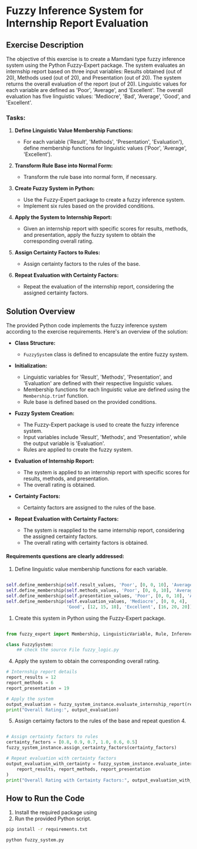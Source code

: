 # Fuzzy Inference System for Internship Report Evaluation

## Exercise Description

The objective of this exercise is to create a Mamdani type fuzzy inference system using the Python Fuzzy-Expert package. The system evaluates an internship report based on three input variables: Results obtained (out of 20), Methods used (out of 20), and Presentation (out of 20). The system returns the overall evaluation of the report (out of 20). Linguistic values for each variable are defined as 'Poor', 'Average', and 'Excellent'. The overall evaluation has five linguistic values: 'Mediocre', 'Bad', 'Average', 'Good', and 'Excellent'.

### Tasks:

1. **Define Linguistic Value Membership Functions:**
   - For each variable ('Result', 'Methods', 'Presentation', 'Evaluation'), define membership functions for linguistic values ('Poor', 'Average', 'Excellent').

2. **Transform Rule Base into Normal Form:**
   - Transform the rule base into normal form, if necessary.

3. **Create Fuzzy System in Python:**
   - Use the Fuzzy-Expert package to create a fuzzy inference system.
   - Implement six rules based on the provided conditions.
   
4. **Apply the System to Internship Report:**
   - Given an internship report with specific scores for results, methods, and presentation, apply the fuzzy system to obtain the corresponding overall rating.

5. **Assign Certainty Factors to Rules:**
   - Assign certainty factors to the rules of the base.
   
6. **Repeat Evaluation with Certainty Factors:**
   - Repeat the evaluation of the internship report, considering the assigned certainty factors.

## Solution Overview

The provided Python code implements the fuzzy inference system according to the exercise requirements. Here's an overview of the solution:

- **Class Structure:**
  - `FuzzySystem` class is defined to encapsulate the entire fuzzy system.

- **Initialization:**
  - Linguistic variables for 'Result', 'Methods', 'Presentation', and 'Evaluation' are defined with their respective linguistic values.
  - Membership functions for each linguistic value are defined using the `Membership.trimf` function.
  - Rule base is defined based on the provided conditions.

- **Fuzzy System Creation:**
  - The Fuzzy-Expert package is used to create the fuzzy inference system.
  - Input variables include 'Result', 'Methods', and 'Presentation', while the output variable is 'Evaluation'.
  - Rules are applied to create the fuzzy system.

- **Evaluation of Internship Report:**
  - The system is applied to an internship report with specific scores for results, methods, and presentation.
  - The overall rating is obtained.

- **Certainty Factors:**
  - Certainty factors are assigned to the rules of the base.

- **Repeat Evaluation with Certainty Factors:**
  - The system is reapplied to the same internship report, considering the assigned certainty factors.
  - The overall rating with certainty factors is obtained.

#### Requirements questions are clearly addressed:

1. Define linguistic value membership functions for each variable.

```python

self.define_membership(self.result_values, 'Poor', [0, 0, 10], 'Average', [5, 10, 15], 'Excellent', [10, 20, 20])
self.define_membership(self.methods_values, 'Poor', [0, 0, 10], 'Average', [5, 10, 15], 'Excellent', [10, 20, 20])
self.define_membership(self.presentation_values, 'Poor', [0, 0, 10], 'Average', [5, 10, 15], 'Excellent', [10, 20, 20])
self.define_membership(self.evaluation_values, 'Mediocre', [0, 0, 4], 'Bad', [2, 5, 8], 'Average', [6, 10, 14],
                       'Good', [12, 15, 18], 'Excellent', [16, 20, 20])
```

1. Create this system in Python using the Fuzzy-Expert package.

```python

from fuzzy_expert import Membership, LinguisticVariable, Rule, InferenceEngine

class FuzzySystem:
    ## check the source File fuzzy_logic.py
```

4. Apply the system to obtain the corresponding overall rating.

```python
# Internship report details
report_results = 12
report_methods = 6
report_presentation = 19

# Apply the system
output_evaluation = fuzzy_system_instance.evaluate_internship_report(report_results, report_methods, report_presentation)
print("Overall Rating:", output_evaluation)
```


5. Assign certainty factors to the rules of the base and repeat question 4.

```python

# Assign certainty factors to rules
certainty_factors = [0.8, 0.9, 0.7, 1.0, 0.6, 0.5]
fuzzy_system_instance.assign_certainty_factors(certainty_factors)

# Repeat evaluation with certainty factors
output_evaluation_with_certainty = fuzzy_system_instance.evaluate_internship_report(
    report_results, report_methods, report_presentation
)
print("Overall Rating with Certainty Factors:", output_evaluation_with_c
```
## How to Run the Code

1. Install the required package using
2. Run the provided Python script.



```bash
pip install -r requirements.txt
```

```bash
python fuzzy_system.py
